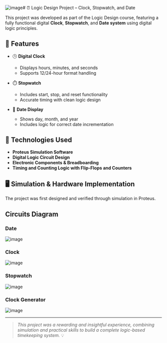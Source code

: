![image](https://github.com/user-attachments/assets/95cfc6d6-7806-41f2-aaca-38d90988ae7e)# ⏰ Logic Design Project – Clock, Stopwatch, and Date

This project was developed as part of the Logic Design course, featuring a fully functional digital **Clock**, **Stopwatch**, and **Date system** using digital logic principles.

## 🔧 Features

- 🕒 **Digital Clock**  
  - Displays hours, minutes, and seconds  
  - Supports 12/24-hour format handling

- ⏱️ **Stopwatch**  
  - Includes start, stop, and reset functionality  
  - Accurate timing with clean logic design

- 📅 **Date Display**  
  - Shows day, month, and year  
  - Includes logic for correct date incrementation

## 🧠 Technologies Used

- **Proteus Simulation Software**
- **Digital Logic Circuit Design**
- **Electronic Components & Breadboarding**
- **Timing and Counting Logic with Flip-Flops and Counters**

## 🖥️ Simulation & Hardware Implementation

The project was first designed and verified through simulation in Proteus.

## Circuits Diagram

### Date 

![image](https://github.com/user-attachments/assets/ae3b28f9-9f89-4330-96df-86cb322b20e3)

### Clock

![image](https://github.com/user-attachments/assets/3ad79a66-057e-4096-8e61-1f2760707b61)

### Stopwatch

![image](https://github.com/user-attachments/assets/ef413c82-482c-478f-be1a-55f34b9643a9)


### Clock Generator

![image](https://github.com/user-attachments/assets/b2bd2603-0a61-4398-8c03-bbc56a22e902)

---

> *This project was a rewarding and insightful experience, combining simulation and practical skills to build a complete logic-based timekeeping system.* 💡

